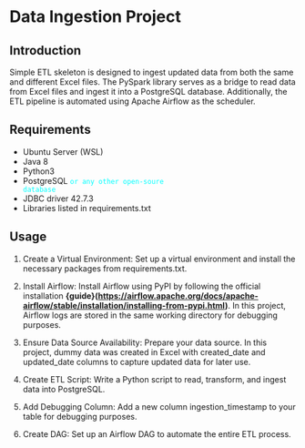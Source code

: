 # **Data Ingestion Project**

## **Introduction**
Simple ETL skeleton is designed to ingest updated data from both the same and different Excel files.
The PySpark library serves as a bridge to read data from Excel files and ingest it into a PostgreSQL database.
Additionally, the ETL pipeline is automated using Apache Airflow as the scheduler.

## **Requirements**
- Ubuntu Server (WSL)
- Java 8
- Python3
- PostgreSQL <code style="color : aqua">or any other open-soure database</code>
- JDBC driver 42.7.3
- Libraries listed in requirements.txt


## **Usage**
1. Create a Virtual Environment:
Set up a virtual environment and install the necessary packages from requirements.txt.

2. Install Airflow:
Install Airflow using PyPI by following the official installation **{guide}(https://airflow.apache.org/docs/apache-airflow/stable/installation/installing-from-pypi.html)**.
In this project, Airflow logs are stored in the same working directory for debugging purposes.

3. Ensure Data Source Availability:
Prepare your data source. In this project, dummy data was created in Excel with created_date and updated_date columns to capture updated data for later use.

4. Create ETL Script:
Write a Python script to read, transform, and ingest data into PostgreSQL.

5. Add Debugging Column:
Add a new column ingestion_timestamp to your table for debugging purposes.

6. Create DAG:
Set up an Airflow DAG to automate the entire ETL process.

